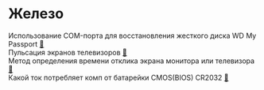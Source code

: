 # Железо

Использование COM-порта для восстановления жесткого диска WD My Passport [&#128279;](https://habrahabr.ru/company/hardmaster/blog/251895/)</br>
Пульсация экранов телевизоров [&#128279;](https://habr.com/company/lamptest/blog/415395/)</br>
Метод определения времени отклика экрана монитора или телевизора [&#128279;](https://habr.com/post/225829/)</br>
Какой ток потребляет комп от батарейки CMOS(BIOS) CR2032  [&#128279;](http://www.comp-man.info/2012/01/cmosbios-cr2032.html)</br>

